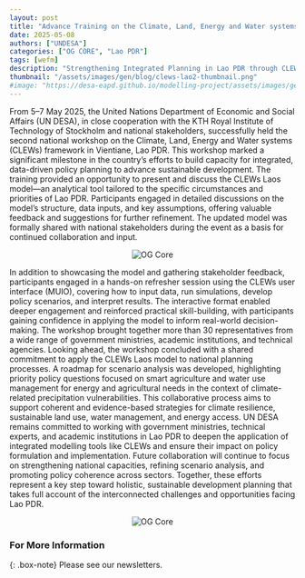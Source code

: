 ```yaml
---
layout: post
title: "Advance Training on the Climate, Land, Energy and Water systems (CLEWs) framework for Lao PDR"
date: 2025-05-08
authors: ["UNDESA"]
categories: ["OG CORE", "Lao PDR"]
tags: [wefm]
description: "Strengthening Integrated Planning in Lao PDR through CLEWs Training and Collaboration."
thumbnail: "/assets/images/gen/blog/clews-lao2-thumbnail.png"
#image: "https://desa-eapd.github.io/modelling-project/assets/images/gen/blog/wefm_jordan1.png"
---
```

From 5–7 May 2025, the United Nations Department of Economic and Social Affairs (UN DESA), in close cooperation with the KTH Royal Institute of Technology of Stockholm and national stakeholders, successfully held the second national workshop on the Climate, Land, Energy and Water systems (CLEWs) framework in Vientiane, Lao PDR. This workshop marked a significant milestone in the country’s efforts to build capacity for integrated, data-driven policy planning to advance sustainable development.
The training provided an opportunity to present and discuss the CLEWs Laos model—an analytical tool tailored to the specific circumstances and priorities of Lao PDR. Participants engaged in detailed discussions on the model’s structure, data inputs, and key assumptions, offering valuable feedback and suggestions for further refinement. The updated model was formally shared with national stakeholders during the event as a basis for continued collaboration and input.

<p align="center">
  <img src="https://desa-eapd.github.io/modelling-project/assets/images/gen/blog/clews-lao2-1.png" alt="OG Core" />
</p>

In addition to showcasing the model and gathering stakeholder feedback, participants engaged in a hands-on refresher session using the CLEWs user interface (MUIO), covering how to input data, run simulations, develop policy scenarios, and interpret results. The interactive format enabled deeper engagement and reinforced practical skill-building, with participants gaining confidence in applying the model to inform real-world decision-making.
The workshop brought together more than 30 representatives from a wide range of government ministries, academic institutions, and technical agencies. Looking ahead, the workshop concluded with a shared commitment to apply the CLEWs Laos model to national planning processes. A roadmap for scenario analysis was developed, highlighting priority policy questions focused on smart agriculture and water use management for energy and agricultural needs in the context of climate-related precipitation vulnerabilities. This collaborative process aims to support coherent and evidence-based strategies for climate resilience, sustainable land use, water management, and energy access.
UN DESA remains committed to working with government ministries, technical experts, and academic institutions in Lao PDR to deepen the application of integrated modelling tools like CLEWs and ensure their impact on policy formulation and implementation. Future collaboration will continue to focus on strengthening national capacities, refining scenario analysis, and promoting policy coherence across sectors.
Together, these efforts represent a key step toward holistic, sustainable development planning that takes full account of the interconnected challenges and opportunities facing Lao PDR.

<p align="center">
  <img src="https://desa-eapd.github.io/modelling-project/assets/images/gen/blog/clews-lao2-2.png" alt="OG Core" />
</p>

### For More Information

{: .box-note}
Please see our newsletters.
